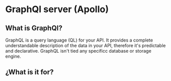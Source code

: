 # GraphQl server (Apollo)

## What is GraphQl? 
GraphQL is a query language (QL) for your API. It provides a complete understandable description of the data in your API, therefore it's predictable and declarative. GraphQL isn't tied any specificc database or storage engine.
## ¿What is it for?
